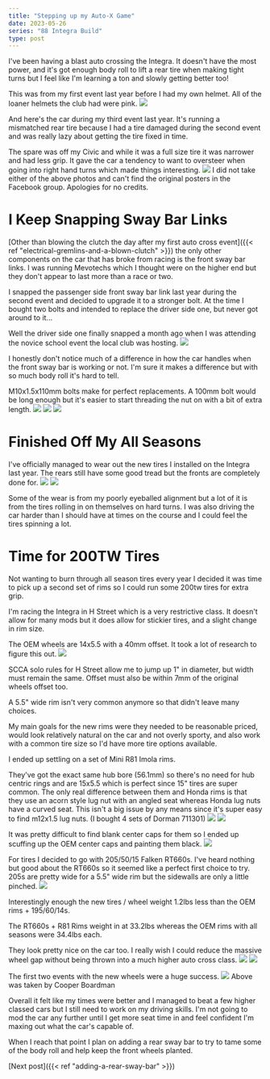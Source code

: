 ```yaml
---
title: "Stepping up my Auto-X Game"
date: 2023-05-26
series: "88 Integra Build"
type: post
---
```


I've been having a blast auto crossing the Integra. It doesn't have the most power, and it's got enough body roll to lift a rear tire when making tight turns but I feel like I'm learning a ton and slowly getting better too!

This was from my first event last year before I had my own helmet. All of the loaner helmets the club had were pink.
![](images/1.png)

And here's the car during my third event last year. It's running a mismatched rear tire because I had a tire damaged during the second event and was really lazy about getting the tire fixed in time.

The spare was off my Civic and while it was a full size tire it was narrower and had less grip. It gave the car a tendency to want to oversteer when going into right hand turns which made things interesting.
![](images/2.jpg)
I did not take either of the above photos and can't find the original posters in the Facebook group. Apologies for no credits.

# I Keep Snapping Sway Bar Links

[Other than blowing the clutch the day after my first auto cross event]({{< ref "electrical-gremlins-and-a-blown-clutch" >}}) the only other components on the car that has broke from racing is the front sway bar links. I was running Mevotechs which I thought were on the higher end but they don't appear to last more than a race or two.

I snapped the passenger side front sway bar link last year during the second event and decided to upgrade it to a stronger bolt. At the time I bought two bolts and intended to replace the driver side one, but never got around to it...

Well the driver side one finally snapped a month ago when I was attending the novice school event the local club was hosting.
![](images/3.jpg)

I honestly don't notice much of a difference in how the car handles when the front sway bar is working or not. I'm sure it makes a difference but with so much body roll it's hard to tell.

M10x1.5x110mm bolts make for perfect replacements. A 100mm bolt would be long enough but it's easier to start threading the nut on with a bit of extra length.
![](images/4.jpg)
![](images/5.jpg)
![](images/6.jpg)

# Finished Off My All Seasons

I've officially managed to wear out the new tires I installed on the Integra last year. The rears still have some good tread but the fronts are completely done for.
![](images/7.jpg)
![](images/8.jpg)

Some of the wear is from my poorly eyeballed alignment but a lot of it is from the tires rolling in on themselves on hard turns. I was also driving the car harder than I should have at times on the course and I could feel the tires spinning a lot.

# Time for 200TW Tires

Not wanting to burn through all season tires every year I decided it was time to pick up a second set of rims so I could run some 200tw tires for extra grip.

I'm racing the Integra in H Street which is a very restrictive class. It doesn't allow for many mods but it does allow for stickier tires, and a slight change in rim size.

The OEM wheels are 14x5.5 with a 40mm offset. It took a lot of research to figure this out.
![](images/9.jpg)

SCCA solo rules for H Street allow me to jump up 1" in diameter, but width must remain the same. Offset must also be within 7mm of the original wheels offset too.

A 5.5" wide rim isn't very common anymore so that didn't leave many choices.

My main goals for the new rims were they needed to be reasonable priced, would look relatively natural on the car and not overly sporty, and also work with a common tire size so I'd have more tire options available.

I ended up settling on a set of Mini R81 Imola rims.

They've got the exact same hub bore (56.1mm) so there's no need for hub centric rings and are 15x5.5 which is perfect since 15" tires are super common. The only real difference between them and Honda rims is that they use an acorn style lug nut with an angled seat whereas Honda lug nuts have a curved seat. This isn't a big issue by any means since it's super easy to find m12x1.5 lug nuts. (I bought 4 sets of Dorman 711301)
![](images/10.jpg)
![](images/11.jpg)

It was pretty difficult to find blank center caps for them so I ended up scuffing up the OEM center caps and painting them black.
![](images/12.jpg)

For tires I decided to go with 205/50/15 Falken RT660s. I've heard nothing but good about the RT660s so it seemed like a perfect first choice to try. 205s are pretty wide for a 5.5" wide rim but the sidewalls are only a little pinched.
![](images/13.jpg)

Interestingly enough the new tires / wheel weight 1.2lbs less than the OEM rims + 195/60/14s.

The RT660s + R81 Rims weight in at 33.2lbs whereas the OEM rims with all seasons were 34.4lbs each.

They look pretty nice on the car too. I really wish I could reduce the massive wheel gap without being thrown into a much higher auto cross class.
![](images/14.jpg)
![](images/15.jpg)

The first two events with the new wheels were a huge success.
![](images/2a.jpg)
Above was taken by Cooper Boardman

Overall it felt like my times were better and I managed to beat a few higher classed cars but I still need to work on my driving skills. I'm not going to mod the car any further until I get more seat time in and feel confident I'm maxing out what the car's capable of.

When I reach that point I plan on adding a rear sway bar to try to tame some of the body roll and help keep the front wheels planted.

[Next post]({{< ref "adding-a-rear-sway-bar" >}})
